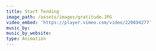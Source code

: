 ```yaml
---
title: Start Tending
image_path: /assets/images/gratitude.JPG
video_embed: 'https://player.vimeo.com/video/220694277'
music_by:
music_by_website:
type: Animation
---
```



